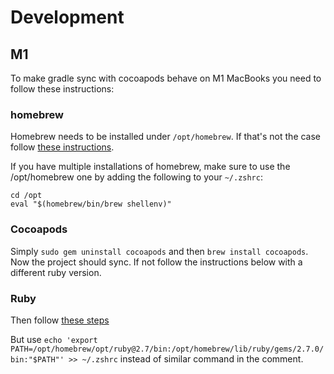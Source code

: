 # Development

## M1

To make gradle sync with cocoapods behave on M1 MacBooks you need to follow these instructions:

### homebrew

Homebrew needs to be installed under `/opt/homebrew`. If that's not the case follow [these instructions](https://docs.brew.sh/Installation#untar-anywhere).

If you have multiple installations of homebrew, make sure to use the /opt/homebrew one by adding the following to your `~/.zshrc`:

```
cd /opt
eval "$(homebrew/bin/brew shellenv)"
```

### Cocoapods

Simply `sudo gem uninstall cocoapods` and then `brew install cocoapods`. Now the project should sync. If not follow the instructions below with a different ruby version.

### Ruby

Then follow [these steps](https://youtrack.jetbrains.com/issue/KT-49418#focus=Comments-27-5429773.0-0)

But use `echo 'export PATH=/opt/homebrew/opt/ruby@2.7/bin:/opt/homebrew/lib/ruby/gems/2.7.0/bin:"$PATH"' >> ~/.zshrc` instead of similar command in the comment.
